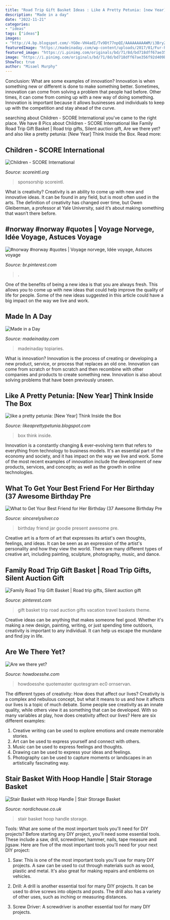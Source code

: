```yaml
---
title: "Road Trip Gift Basket Ideas : Like A Pretty Petunia: [new Year] Think Inside The Box"
description: "Made in a day"
date: "2022-11-21"
categories:
- "ideas"
tags: ["ideas"]
images:
- "http://4.bp.blogspot.com/-YGOe-VH4adI/Tv9Dt77npQI/AAAAAAAAAWM/i3Bry2gMqVs/s1600/IMG_4796.JPG"
featuredImage: "https://madeinaday.com/wp-content/uploads/2017/01/Fur-heart-home.jpg"
featured_image: "https://i.pinimg.com/originals/bd/71/8d/bd718dff67ae356f92d409b4c41e0f29.jpg"
image: "https://i.pinimg.com/originals/bd/71/8d/bd718dff67ae356f92d409b4c41e0f29.jpg"
ShowToc: true
author: "Misael Murphy"
---
```



Conclusion: What are some examples of innovation?
Innovation is when something new or different is done to make something better. Sometimes, innovation can come from solving a problem that people had before. Other times, it can come from coming up with a new way of doing something. Innovation is important because it allows businesses and individuals to keep up with the competition and stay ahead of the curve.

	

		
searching about Children - SCORE International you've came to the right place. We have 8 Pics about Children - SCORE International like Family Road Trip Gift Basket | Road trip gifts, Silent auction gift, Are we there yet? and also like a pretty petunia: [New Year] Think Inside the Box. Read more:
		
    
## Children - SCORE International

<img loading=lazy src="https://scoreintl.org/wp-content/uploads/2018/07/boys-1800x1195.jpg" onerror="this.onerror=null;this.src='https://tse3.mm.bing.net/th?id=OIP.HZJJ-0VvxBNT2LSMOoDsOAHaE6&amp;pid=15.1';" alt="Children - SCORE International">

_Source: scoreintl.org_

>sponsorship scoreintl. 

	

What is creativity?
Creativity is an ability to come up with new and innovative ideas. It can be found in any field, but is most often used in the arts. The definition of creativity has changed over time, but Owen Gleiberman, a professor at Yale University, said it’s about making something that wasn’t there before.

    
## #norway #norway #quotes | Voyage Norvege, Idée Voyage, Astuces Voyage

<img loading=lazy src="https://i.pinimg.com/736x/27/a1/29/27a1299e4e8de8c8654af503a2580246.jpg" onerror="this.onerror=null;this.src='https://tse4.mm.bing.net/th?id=OIP.OFcQ5ydg7SmpeG5b66QHagHaIU&amp;pid=15.1';" alt="#norway #norway #quotes | Voyage norvege, Idée voyage, Astuces voyage">

_Source: br.pinterest.com_

>. 

	

One of the benefits of being a new idea is that you are always fresh. This allows you to come up with new ideas that could help improve the quality of life for people. Some of the new ideas suggested in this article could have a big impact on the way we live and work.

    
## Made In A Day

<img loading=lazy src="https://madeinaday.com/wp-content/uploads/2017/01/Fur-heart-home.jpg" onerror="this.onerror=null;this.src='https://tse2.mm.bing.net/th?id=OIP.-6TO-Z_u4XOc6GfT9bJo-AHaLH&amp;pid=15.1';" alt="Made in a Day">

_Source: madeinaday.com_

>madeinaday topiaries. 

	

What is innovation?
Innovation is the process of creating or developing a new product, service, or process that replaces an old one. Innovation can come from scratch or from scratch and then recombine with other companies and products to create something new. Innovation is also about solving problems that have been previously unseen.

    
## Like A Pretty Petunia: [New Year] Think Inside The Box

<img loading=lazy src="http://4.bp.blogspot.com/-YGOe-VH4adI/Tv9Dt77npQI/AAAAAAAAAWM/i3Bry2gMqVs/s1600/IMG_4796.JPG" onerror="this.onerror=null;this.src='https://tse2.mm.bing.net/th?id=OIP.jtMEokN0aZDV-zHD2zwS9wAAAA&amp;pid=15.1';" alt="like a pretty petunia: [New Year] Think Inside the Box">

_Source: likeaprettypetunia.blogspot.com_

>box think inside. 

	

Innovation is a constantly changing & ever-evolving term that refers to everything from technology to business models. It's an essential part of the economy and society, and it has impact on the way we live and work. Some of the most recent examples of innovation include the development of new products, services, and concepts; as well as the growth in online technologies.

    
## What To Get Your Best Friend For Her Birthday (37 Awesome Birthday Pre

<img loading=lazy src="https://cdn.shopify.com/s/files/1/1607/4913/files/Goodie_Jar_grande.jpg?v=1539903786" onerror="this.onerror=null;this.src='https://tse2.mm.bing.net/th?id=OIP.mG1u3-6bRSTi22G4u94SCwAAAA&amp;pid=15.1';" alt="What to Get Your Best Friend for Her Birthday (37 Awesome Birthday Pre">

_Source: sincerelysilver.co_

>birthday friend jar goodie present awesome pre. 

	

Creative art is a form of art that expresses its artist's own thoughts, feelings, and ideas. It can be seen as an expression of the artist's personality and how they view the world. There are many different types of creative art, including painting, sculpture, photography, music, and dance.

    
## Family Road Trip Gift Basket | Road Trip Gifts, Silent Auction Gift

<img loading=lazy src="https://i.pinimg.com/originals/bd/71/8d/bd718dff67ae356f92d409b4c41e0f29.jpg" onerror="this.onerror=null;this.src='https://tse4.mm.bing.net/th?id=OIP.rw7rn0-iw41KpZYij3vyNAHaJ7&amp;pid=15.1';" alt="Family Road Trip Gift Basket | Road trip gifts, Silent auction gift">

_Source: pinterest.com_

>gift basket trip road auction gifts vacation travel baskets theme. 

	

Creative ideas can be anything that makes someone feel good. Whether it's making a new design, painting, writing, or just spending time outdoors, creativity is important to any individual. It can help us escape the mundane and find joy in life.

    
## Are We There Yet?

<img loading=lazy src="https://howdoesshe.com/wp-content/uploads/2016/03/Are-we-there-yet-ways-to-make-car-trips-fun-1.jpg" onerror="this.onerror=null;this.src='https://tse2.mm.bing.net/th?id=OIP._inQz968AwuelxoXHdDpvgHaHa&amp;pid=15.1';" alt="Are we there yet?">

_Source: howdoesshe.com_

>howdoesshe quotemaster quotesgram ec0 ornservan. 

	

The different types of creativity: How does that affect our lives?
Creativity is a complex and nebulous concept, but what it means to us and how it affects our lives is a topic of much debate. Some people see creativity as an innate quality, while others view it as something that can be developed. With so many variables at play, how does creativity affect our lives? Here are six different examples: 
1. Creative writing can be used to explore emotions and create memorable stories.
2. Art can be used to express yourself and connect with others.
3. Music can be used to express feelings and thoughts.
4. Drawing can be used to express your ideas and feelings.
5. Photography can be used to capture moments or landscapes in an artistically fascinating way. 

    
## Stair Basket With Hoop Handle | Stair Storage Basket

<img loading=lazy src="https://static.nordichouse.co.uk/pictures/tc_popup/38010a.jpg" onerror="this.onerror=null;this.src='https://tse2.mm.bing.net/th?id=OIP.ttILytZ_FOvx5su9kWneGQHaJ3&amp;pid=15.1';" alt="Stair Basket with Hoop Handle | Stair Storage Basket">

_Source: nordichouse.co.uk_

>stair basket hoop handle storage. 

	

Tools: What are some of the most important tools you'll need for DIY projects?
Before starting any DIY project, you'll need some essential tools. These include a saw, drill, screwdriver, hammer, nails, tape measure and jigsaw. Here are five of the most important tools you'll need for your next DIY project: 
1) Saw: This is one of the most important tools you'll use for many DIY projects. A saw can be used to cut through materials such as wood, plastic and metal. It's also great for making repairs and emblems on vehicles. 

2) Drill: A drill is another essential tool for many DIY projects. It can be used to drive screws into objects and posts. The drill also has a variety of other uses, such as inching or measuring distances. 

3) Screw Driver: A screwdriver is another essential tool for many DIY projects.

